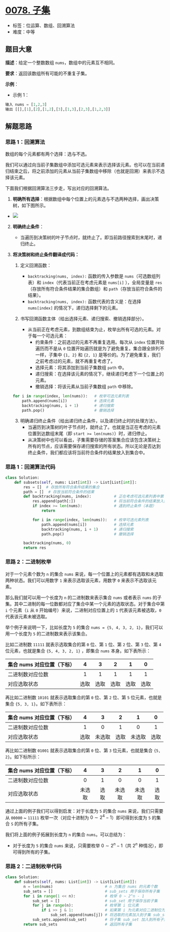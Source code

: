# [0078. 子集](https://leetcode.cn/problems/subsets/)

- 标签：位运算、数组、回溯算法
- 难度：中等

## 题目大意

**描述**：给定一个整数数组 `nums`，数组中的元素互不相同。

**要求**：返回该数组所有可能的不重复子集。

**示例**：

- 示例 1：

```Python
输入 nums = [1,2,3]
输出 [[],[1],[2],[1,2],[3],[1,3],[2,3],[1,2,3]]
```

## 解题思路

### 思路 1：回溯算法

数组的每个元素都有两个选择：选与不选。

我们可以通过向当前子集数组中添加可选元素来表示选择该元素。也可以在当前递归结束之后，将之前添加的元素从当前子集数组中移除（也就是回溯）来表示不选择该元素。

下面我们根据回溯算法三步走，写出对应的回溯算法。

1. **明确所有选择**：根据数组中每个位置上的元素选与不选两种选择，画出决策树，如下图所示。

  - ![](https://qcdn.itcharge.cn/images/20220425210640.png)

2. **明确终止条件**：

   - 当遍历到决策树的叶子节点时，就终止了。即当前路径搜索到末尾时，递归终止。

3. **将决策树和终止条件翻译成代码：**
   1. 定义回溯函数：

      - `backtracking(nums, index):` 函数的传入参数是 `nums`（可选数组列表）和 `index`（代表当前正在考虑元素是 `nums[i]` ），全局变量是 `res`（存放所有符合条件结果的集合数组）和 `path`（存放当前符合条件的结果）。
      - `backtracking(nums, index):` 函数代表的含义是：在选择 `nums[index]` 的情况下，递归选择剩下的元素。
   2. 书写回溯函数主体（给出选择元素、递归搜索、撤销选择部分）。
      - 从当前正在考虑元素，到数组结束为止，枚举出所有可选的元素。对于每一个可选元素：
        - 约束条件：之前选过的元素不再重复选用。每次从 `index` 位置开始遍历而不是从 `0` 位置开始遍历就是为了避免重复。集合跟全排列不一样，子集中 `{1, 2}` 和 `{2, 1}` 是等价的。为了避免重复，我们之前考虑过的元素，就不再重复考虑了。
        - 选择元素：将其添加到当前子集数组 `path` 中。
        - 递归搜索：在选择该元素的情况下，继续递归考虑下一个位置上的元素。
        - 撤销选择：将该元素从当前子集数组 `path` 中移除。
    ```Python
    for i in range(index, len(nums)):   # 枚举可选元素列表
        path.append(nums[i])            # 选择元素
        backtracking(nums, i + 1)       # 递归搜索
        path.pop()                      # 撤销选择
    ```
   
   3. 明确递归终止条件（给出递归终止条件，以及递归终止时的处理方法）。
      - 当遍历到决策树的叶子节点时，就终止了。也就是当正在考虑的元素位置到达数组末尾（即 `start >= len(nums)`）时，递归停止。
      - 从决策树中也可以看出，子集需要存储的答案集合应该包含决策树上所有的节点，应该需要保存递归搜索的所有状态。所以无论是否达到终止条件，我们都应该将当前符合条件的结果放入到集合中。

### 思路 1：回溯算法代码

```Python
class Solution:
    def subsets(self, nums: List[int]) -> List[List[int]]:
        res = []  # 存放所有符合条件结果的集合
        path = []  # 存放当前符合条件的结果
        def backtracking(nums, index):          # 正在考虑可选元素列表中第 index 个元素
            res.append(path[:])                 # 将当前符合条件的结果放入集合中
            if index >= len(nums):              # 遇到终止条件（本题）
                return

            for i in range(index, len(nums)):   # 枚举可选元素列表
                path.append(nums[i])            # 选择元素
                backtracking(nums, i + 1)       # 递归搜索
                path.pop()                      # 撤销选择

        backtracking(nums, 0)
        return res
```

### 思路 2：二进制枚举

对于一个元素个数为 `n` 的集合 `nums`  来说，每一个位置上的元素都有选取和未选取两种状态。我们可以用数字 `1` 来表示选取该元素，用数字 `0` 来表示不选取该元素。

那么我们就可以用一个长度为 `n` 的二进制数来表示集合 `nums` 或者表示 `nums` 的子集。其中二进制的每一位数都对应了集合中某一个元素的选取状态。对于集合中第 `i` 个元素（`i` 从 `0` 开始编号）来说，二进制对应位置上的 `1` 代表该元素被选取，`0` 代表该元素未被选取。

举个例子来说明一下，比如长度为 `5` 的集合 `nums = {5, 4, 3, 2, 1}`，我们可以用一个长度为 `5` 的二进制数来表示该集合。 

比如二进制数 `11111` 就表示选取集合的第 `0` 位、第 `1` 位、第 `2` 位、第 `3` 位、第 `4` 位元素，也就是集合 `{5, 4, 3, 2, 1}` ，即集合 `nums`  本身。如下表所示：

| 集合 nums 对应位置（下标） |  4   |  3   |  2   |  1   |  0   |
| :------------------------- | :--: | :--: | :--: | :--: | :--: |
| 二进制数对应位数           |  1   |  1   |  1   |  1   |  1   |
| 对应选取状态               | 选取 | 选取 | 选取 | 选取 | 选取 |

再比如二进制数 `10101` 就表示选取集合的第 `0` 位、第 `2` 位、第 `5` 位元素，也就是集合 `{5, 3, 1}`。如下表所示：

| 集合 nums 对应位置（下标） |  4   |   3    |  2   |   1    |  0   |
| :------------------------- | :--: | :----: | :--: | :----: | :--: |
| 二进制数对应位数           |  1   |   0    |  1   |   0    |  1   |
| 对应选取状态               | 选取 | 未选取 | 选取 | 未选取 | 选取 |

再比如二进制数 `01001` 就表示选取集合的第 `0` 位、第 `3` 位元素，也就是集合 `{5, 2}`。如下标所示：

| 集合 nums 对应位置（下标） |   4    |  3   |   2    |   1    |  0   |
| :------------------------- | :----: | :--: | :----: | :----: | :--: |
| 二进制数对应位数           |   0    |  1   |   0    |   0    |  1   |
| 对应选取状态               | 未选取 | 选取 | 未选取 | 未选取 | 选取 |

通过上面的例子我们可以得到启发：对于长度为 `5` 的集合 `nums` 来说，我们只需要从 `00000` ~ `11111` 枚举一次（对应十进制为 $0 \sim 2^4 - 1$）即可得到长度为 `5` 的集合 `S` 的所有子集。

我们将上面的例子拓展到长度为 `n` 的集合 `nums`。可以总结为：

- 对于长度为 `5` 的集合 `nums` 来说，只需要枚举 $0 \sim 2^n - 1$（共 $2^n$ 种情况），即可得到所有的子集。


### 思路 2：二进制枚举代码

```Python
class Solution:
    def subsets(self, nums: List[int]) -> List[List[int]]:
        n = len(nums)                       # n 为集合 nums 的元素个数
        sub_sets = []                       # sub_sets 用于保存所有子集
        for i in range(1 << n):             # 枚举 0 ~ 2^n - 1
            sub_set = []                    # sub_set 用于保存当前子集
            for j in range(n):              # 枚举第 i 位元素
                if i >> j & 1:              # 如果第 i 为元素对应二进制位为 1，则表示选取该元素
                    sub_set.append(nums[j]) # 将选取的元素加入到子集 sub_set 中
            sub_sets.append(sub_set)        # 将子集 sub_set 加入到所有子集数组 sub_sets 中
        return sub_sets                     # 返回所有子集
```

